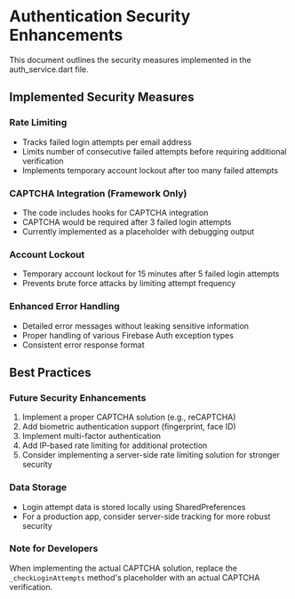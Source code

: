 # Authentication Security Enhancements

This document outlines the security measures implemented in the auth_service.dart file.

## Implemented Security Measures

### Rate Limiting
- Tracks failed login attempts per email address
- Limits number of consecutive failed attempts before requiring additional verification
- Implements temporary account lockout after too many failed attempts

### CAPTCHA Integration (Framework Only)
- The code includes hooks for CAPTCHA integration
- CAPTCHA would be required after 3 failed login attempts
- Currently implemented as a placeholder with debugging output

### Account Lockout
- Temporary account lockout for 15 minutes after 5 failed login attempts
- Prevents brute force attacks by limiting attempt frequency

### Enhanced Error Handling
- Detailed error messages without leaking sensitive information
- Proper handling of various Firebase Auth exception types
- Consistent error response format

## Best Practices

### Future Security Enhancements
1. Implement a proper CAPTCHA solution (e.g., reCAPTCHA)
2. Add biometric authentication support (fingerprint, face ID)
3. Implement multi-factor authentication
4. Add IP-based rate limiting for additional protection
5. Consider implementing a server-side rate limiting solution for stronger security

### Data Storage
- Login attempt data is stored locally using SharedPreferences
- For a production app, consider server-side tracking for more robust security

### Note for Developers
When implementing the actual CAPTCHA solution, replace the `_checkLoginAttempts` method's placeholder with an actual CAPTCHA verification. 